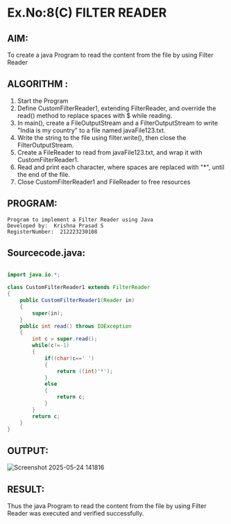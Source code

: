 # Ex.No:8(C)             FILTER READER
## AIM:
 To create a java Program to read the content from the file by using Filter Reader 


## ALGORITHM :
1.  Start the Program
2.  Define CustomFilterReader1, extending FilterReader, and override the read() method to replace spaces with $ while reading.
2.	In main(), create a FileOutputStream and a FilterOutputStream to write "India is my country" to a file named javaFile123.txt.
3.	Write the string to the file using filter.write(), then close the FilterOutputStream.
4.	Create a FileReader to read from javaFile123.txt, and wrap it with CustomFilterReader1.
5.	Read and print each character, where spaces are replaced with "*", until the end of the file.
6.	Close CustomFilterReader1 and FileReader to free resources


## PROGRAM:
 ```
Program to implement a Filter Reader using Java
Developed by:  Krishna Prasad S
RegisterNumber:  212223230108
```

## Sourcecode.java:
```java

import java.io.*;

class CustomFilterReader1 extends FilterReader
{
    public CustomFilterReader1(Reader in)
    {
        super(in);
    }
    public int read() throws IOException
    {
        int c = super.read();
        while(c!=-1)
        {
            if((char)c==' ')
            {
                return ((int)'*');
            }
            else
            {
                return c;
            }
        }
        return c;
    }
}

```






## OUTPUT:

![Screenshot 2025-05-24 141816](https://github.com/user-attachments/assets/22af7c8b-c3c8-4a9a-95b4-972672352d25)


## RESULT:
Thus the java Program to read the content from the file by using Filter Reader  was executed and verified successfully.









